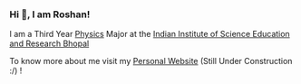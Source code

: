 ### Hi 👋, I am Roshan!

I am a Third Year [Physics](https://www.phy.iiserb.ac.in) Major at the [Indian Institute of Science Education and Research Bhopal](https://www.iiserb.ac.in)

To know more about me visit my [Personal Website](https://romeokilodelta.github.io/) (Still Under Construction :/) !

<!--
**doraroshank/doraroshank** is a ✨ _special_ ✨ repository because its `README.md` (this file) appears on your GitHub profile.

Here are some ideas to get you started:

- 🔭 I’m currently working on ...
- 🌱 I’m currently learning ...
- 👯 I’m looking to collaborate on ...
- 🤔 I’m looking for help with ...
- 💬 Ask me about ...
- 📫 How to reach me: ...
- 😄 Pronouns: ...
- ⚡ Fun fact: ...
-->
